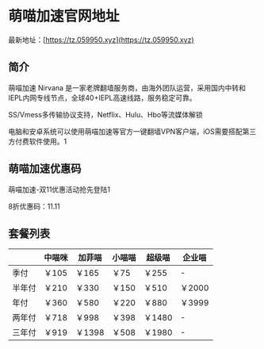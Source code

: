 # 萌喵加速官网地址

最新地址：[https://tz.059950.xyz](https://tz.059950.xyz)

## 简介

萌喵加速 Nirvana 是一家老牌翻墙服务商，由海外团队运营，采用国内中转和IEPL内网专线节点，全球40+IEPL高速线路，服务稳定可靠。

SS/Vmess多传输协议支持，Netflix、Hulu、Hbo等流媒体解锁

电脑和安卓系统可以使用萌喵加速等官方一键翻墙VPN客户端，iOS需要搭配第三方付费软件使用。1

## 萌喵加速优惠码

萌喵加速-双11优惠活动抢先登陆1

8折优惠码：11.11

## 套餐列表

||中喵咪|加菲喵|小喵喵|超级喵|企业喵|
|----|----|----|----|----|----|
|季付|￥105|￥165|￥75|￥255|-|
|半年付|￥210|￥330|￥150|￥510|￥2000|
|年付|￥360|￥580|￥220|￥880|￥3999|
|两年付|￥718|￥998|￥398|￥1480|-|
|三年付|￥919|￥1398|￥508|￥1980|-|


